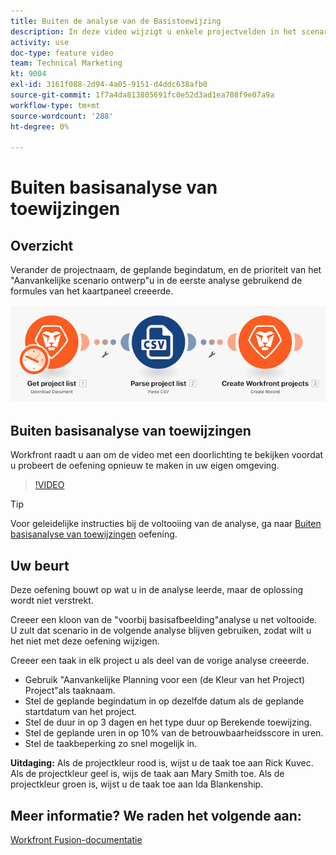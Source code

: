 ```yaml
---
title: Buiten de analyse van de Basistoewijzing
description: In deze video wijzigt u enkele projectvelden in het scenario dat u eerder hebt gemaakt met de formules van het deelvenster Toewijzing in [!DNL Adobe Workfront Fusion].
activity: use
doc-type: feature video
team: Technical Marketing
kt: 9004
exl-id: 3161f088-2d94-4a05-9151-d4ddc638afb0
source-git-commit: 1f7a4da813805691fc0e52d3ad1ea708f9e07a9a
workflow-type: tm+mt
source-wordcount: '288'
ht-degree: 0%

---
```


# Buiten basisanalyse van toewijzingen

## Overzicht

Verander de projectnaam, de geplande begindatum, en de prioriteit van het &quot;Aanvankelijke scenario ontwerp&quot;u in de eerste analyse gebruikend de formules van het kaartpaneel creeerde.

![Een afbeelding van het Fusion-scenario](assets/understand-the-basics-1.png)

## Buiten basisanalyse van toewijzingen

Workfront raadt u aan om de video met een doorlichting te bekijken voordat u probeert de oefening opnieuw te maken in uw eigen omgeving.

>[!VIDEO](https://video.tv.adobe.com/v/335264/?quality=12)

>[!TIP]
>
>Voor geleidelijke instructies bij de voltooiing van de analyse, ga naar [Buiten basisanalyse van toewijzingen](https://experienceleague.adobe.com/docs/workfront-learn/tutorials-workfront/fusion/exercises/beyond-basic-mapping.html?lang=en) oefening.

## Uw beurt

Deze oefening bouwt op wat u in de analyse leerde, maar de oplossing wordt niet verstrekt.

Creeer een kloon van de &quot;voorbij basisafbeelding&quot;analyse u net voltooide. U zult dat scenario in de volgende analyse blijven gebruiken, zodat wilt u het niet met deze oefening wijzigen.

Creeer een taak in elk project u als deel van de vorige analyse creeerde.

* Gebruik &quot;Aanvankelijke Planning voor een (de Kleur van het Project) Project&quot;als taaknaam.
* Stel de geplande begindatum in op dezelfde datum als de geplande startdatum van het project.
* Stel de duur in op 3 dagen en het type duur op Berekende toewijzing.
* Stel de geplande uren in op 10% van de betrouwbaarheidsscore in uren.
* Stel de taakbeperking zo snel mogelijk in.

**Uitdaging:** Als de projectkleur rood is, wijst u de taak toe aan Rick Kuvec. Als de projectkleur geel is, wijs de taak aan Mary Smith toe. Als de projectkleur groen is, wijst u de taak toe aan Ida Blankenship.

## Meer informatie? We raden het volgende aan:

[Workfront Fusion-documentatie](https://experienceleague.adobe.com/docs/workfront/using/adobe-workfront-fusion/workfront-fusion-2.html?lang=en)
